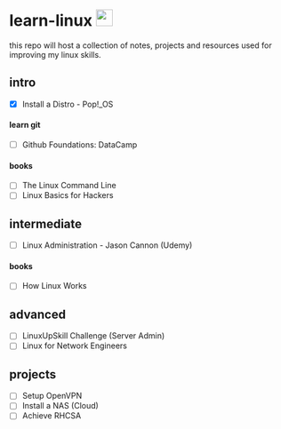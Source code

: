 # learn-linux <img src="https://pop.system76.com/icon-512.png" alt="pop!_OS logo" width="30" />

this repo will host a collection of notes, projects and resources used for improving my linux skills. 

## intro
- [x] Install a Distro - Pop!_OS
#### learn git
- [ ] Github Foundations: DataCamp
#### books
- [ ] The Linux Command Line 
- [ ] Linux Basics for Hackers 

## intermediate
- [ ] Linux Administration - Jason Cannon (Udemy)
#### books
- [ ] How Linux Works
## advanced
- [ ] LinuxUpSkill Challenge (Server Admin)
- [ ] Linux for Network Engineers

## projects
- [ ] Setup OpenVPN
- [ ] Install a NAS (Cloud)
- [ ] Achieve RHCSA
